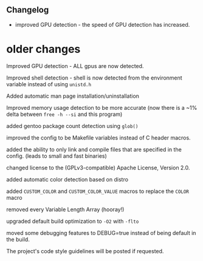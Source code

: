 ## Changelog
- improved GPU detection - the speed of GPU detection has increased.

# older changes

Improved GPU detection - ALL gpus are now detected.

Improved shell detection - shell is now detected from the environment variable instead of using ``unistd.h``

Added automatic man page installation/uninstallation

Improved memory usage detection to be more accurate (now there is a ~1% delta between ``free -h --si`` and this program)

added gentoo package count detection using ``glob()``

improved the config to be Makefile variables instead of C header macros.

added the ability to only link and compile files that are specified in the config. (leads to small and fast binaries)

changed license to the (GPLv3-compatible) Apache License, Version 2.0.

added automatic color detection based on distro

added ``CUSTOM_COLOR`` and ``CUSTOM_COLOR_VALUE`` macros to replace the ``COLOR`` macro

removed every Variable Length Array (hooray!)

upgraded default build optimization to ``-O2`` with ``-flto``

moved some debugging features to DEBUG=true instead of being default in the build.



The project's code style guidelines will be posted if requested.
